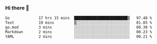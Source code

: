 ### Hi there 👋

<!--
**yeya24/yeya24** is a ✨ _special_ ✨ repository because its `README.md` (this file) appears on your GitHub profile.

Here are some ideas to get you started:

- 🔭 I’m currently working on ...
- 🌱 I’m currently learning ...
- 👯 I’m looking to collaborate on ...
- 🤔 I’m looking for help with ...
- 💬 Ask me about ...
- 📫 How to reach me: ...
- 😄 Pronouns: ...
- ⚡ Fun fact: ...
-->

<!--START_SECTION:waka-->

```txt
Go             17 hrs 15 mins  ████████████████████████▒   97.40 %
Text           19 mins         ▒░░░░░░░░░░░░░░░░░░░░░░░░   01.85 %
go.mod         3 mins          ░░░░░░░░░░░░░░░░░░░░░░░░░   00.30 %
Markdown       2 mins          ░░░░░░░░░░░░░░░░░░░░░░░░░   00.23 %
YAML           2 mins          ░░░░░░░░░░░░░░░░░░░░░░░░░   00.21 %
```

<!--END_SECTION:waka-->
